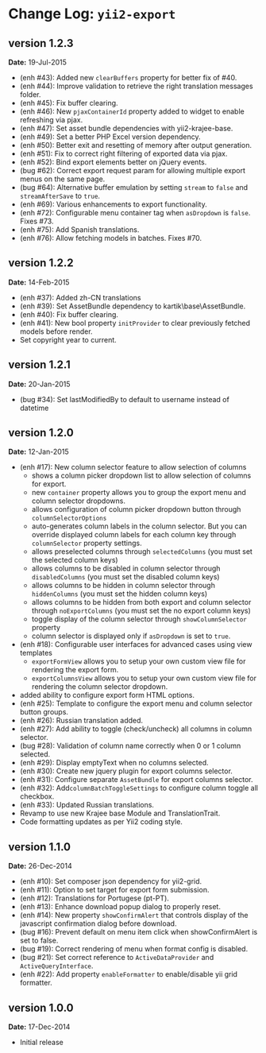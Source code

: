 Change Log: `yii2-export`
=========================

## version 1.2.3

**Date:** 19-Jul-2015

- (enh #43): Added new `clearBuffers` property for better fix of #40.
- (enh #44): Improve validation to retrieve the right translation messages folder.
- (enh #45): Fix buffer clearing.
- (enh #46): New `pjaxContainerId` property added to widget to enable refreshing via pjax.
- (enh #47): Set asset bundle dependencies with yii2-krajee-base.
- (enh #49): Set a better PHP Excel version dependency.
- (enh #50): Better exit and resetting of memory after output generation.
- (enh #51): Fix to correct right filtering of exported data via pjax.
- (enh #52): Bind export elements better on jQuery events.
- (bug #62): Correct export request param for allowing multiple export menus on the same page.
- (bug #64): Alternative buffer emulation by setting `stream` to `false` and `streamAfterSave` to `true`.
- (enh #69): Various enhancements to export functionality.
- (enh #72): Configurable menu container tag when `asDropdown` is `false`. Fixes #73.
- (enh #75): Add Spanish translations.
- (enh #76): Allow fetching models in batches. Fixes #70.

## version 1.2.2

**Date:** 14-Feb-2015

- (enh #37): Added zh-CN translations
- (enh #39): Set AssetBundle dependency to kartik\base\AssetBundle.
- (enh #40): Fix buffer clearing.
- (enh #41): New bool property `initProvider` to clear previously fetched models before render.
- Set copyright year to current.

## version 1.2.1

**Date:** 20-Jan-2015

- (bug #34): Set lastModifiedBy to default to username instead of datetime 

## version 1.2.0

**Date:** 12-Jan-2015

- (enh #17): New column selector feature to allow selection of columns
    - shows a column picker dropdown list to allow selection of columns for export.
    - new `container` property allows you to group the export menu and column selector dropdowns.
    - allows configuration of column picker dropdown button through `columnSelectorOptions`
    - auto-generates column labels in the column selector. But you can override displayed column labels for each column key through `columnSelector` property settings.
    - allows preselected columns through `selectedColumns` (you must set the selected column keys)
    - allows columns to be disabled in column selector through `disabledColumns` (you must set the disabled column keys)
    - allows columns to be hidden in column selector through `hiddenColumns` (you must set the hidden column keys)
    - allows columns to be hidden from both export and column selector through `noExportColumns` (you must set the no export column keys)
    - toggle display of the column selector through `showColumnSelector` property
    - column selector is displayed only if `asDropdown` is set to `true`.
- (enh #18): Configurable user interfaces for advanced cases using view templates
    - `exportFormView` allows you to setup your own custom view file for rendering the export form.
    - `exportColumnsView` allows you to setup your own custom view file for rendering the column selector dropdown.
- added ability to configure export form HTML options.
- (enh #25): Template to configure the export menu and column selector button groups.
- (enh #26): Russian translation added.
- (enh #27): Add ability to toggle (check/uncheck) all columns in column selector.
- (bug #28): Validation of column name correctly when 0 or 1 column selected.
- (enh #29): Display emptyText when no columns selected.
- (enh #30): Create new jquery plugin for export columns selector.
- (enh #31): Configure separate `AssetBundle` for export columns selector.
- (enh #32): Add`columnBatchToggleSettings` to configure column toggle all checkbox.
- (enh #33): Updated Russian translations.
- Revamp to use new Krajee base Module and TranslationTrait.
- Code formatting updates as per Yii2 coding style.

## version 1.1.0

**Date:** 26-Dec-2014

- (enh #10): Set composer json dependency for yii2-grid.
- (enh #11): Option to set target for export form submission.
- (enh #12): Translations for Portugese (pt-PT).
- (enh #13): Enhance download popup dialog to properly reset.
- (enh #14): New property `showConfirmAlert` that controls display of the javascript confirmation dialog before download.
- (bug #16): Prevent default on menu item click when showConfirmAlert is set to false.
- (bug #19): Correct rendering of menu when format config is disabled.
- (bug #21): Set correct reference to `ActiveDataProvider` and `ActiveQueryInterface`.
- (enh #22): Add property `enableFormatter` to enable/disable yii grid formatter.

## version 1.0.0

**Date:** 17-Dec-2014

- Initial release